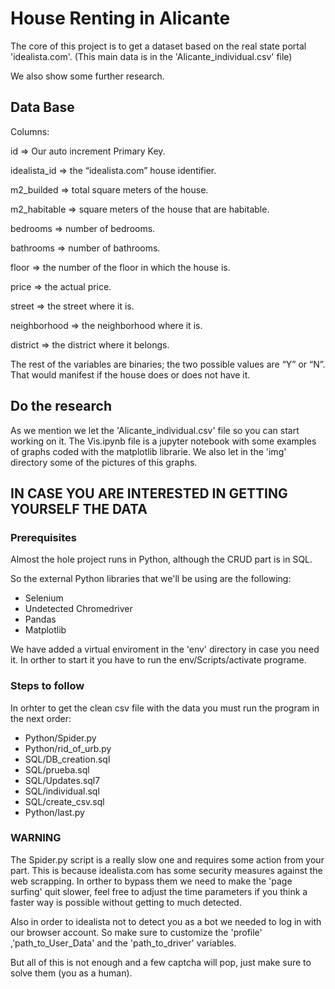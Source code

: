 # House Renting in Alicante

The core of this project is to get a dataset based on the real state portal 'idealista.com'.
(This main data is in the 'Alicante_individual.csv' file)

We also show some further research. 

## Data Base

Columns:

id => Our auto increment Primary Key.

idealista_id => the “idealista.com” house identifier. 

m2_builded => total square meters of the house.

m2_habitable => square meters of the house that are habitable.

bedrooms => number of bedrooms.

bathrooms => number of bathrooms.

floor => the number of the floor in which the house is.

price => the actual price.

street => the street where it is.

neighborhood => the neighborhood where it is.

district => the district where it belongs.

The rest of the variables are binaries; the two possible values are “Y” or “N”.
That would manifest if the house does or does not have it.


## Do the research

As we mention we let the 'Alicante_individual.csv' file so you can start working on it.
The Vis.ipynb file is a jupyter notebook with some examples of graphs coded with the matplotlib librarie.
We also let in the 'img' directory some of the pictures of this graphs.

## IN CASE YOU ARE INTERESTED IN GETTING YOURSELF THE DATA 

### Prerequisites

Almost the hole project runs in Python, although the CRUD part is in SQL.

So the external Python libraries that we'll be using are the following:

- Selenium
- Undetected Chromedriver
- Pandas
- Matplotlib

We have added a virtual enviroment in the 'env' directory in case you need it.
In orther to start it you have to run the env/Scripts/activate programe. 

### Steps to follow 

In orhter to get the clean csv file with the data you must run the program in the next order:

- Python/Spider.py
- Python/rid_of_urb.py
- SQL/DB_creation.sql
- SQL/prueba.sql
- SQL/Updates.sql7
- SQL/individual.sql
- SQL/create_csv.sql
- Python/last.py


### WARNING


The Spider.py script is a really slow one and requires some action from your part. 
This is because idealista.com has some security measures against the web scrapping.
In orther to bypass them we need to make the 'page surfing' quit slower,
feel free to adjust the time parameters if you think a faster way is possible without getting to much detected. 

Also in order to idealista not to detect you as a bot we needed to log in with our browser account.
So make sure to customize the 'profile' ,'path_to_User_Data' and the 'path_to_driver' variables.

But all of this is not enough and a few captcha will pop, just make sure to solve them (you as a human). 





